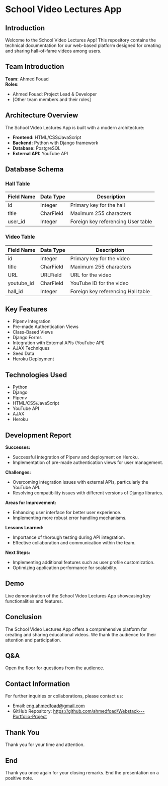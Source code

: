 # School Video Lectures App

## Introduction
Welcome to the School Video Lectures App! This repository contains the technical documentation for our web-based platform designed for creating and sharing hall-of-fame videos among users.

## Team Introduction
**Team:** Ahmed Fouad  
**Roles:**  
- Ahmed Fouad: Project Lead & Developer  
- [Other team members and their roles]

## Architecture Overview
The School Video Lectures App is built with a modern architecture:
- **Frontend:** HTML/CSS/JavaScript
- **Backend:** Python with Django framework
- **Database:** PostgreSQL
- **External API:** YouTube API

## Database Schema
### Hall Table
| Field Name | Data Type | Description |
|------------|-----------|-------------|
| id         | Integer   | Primary key for the hall |
| title      | CharField | Maximum 255 characters |
| user_id    | Integer   | Foreign key referencing User table |

### Video Table
| Field Name | Data Type | Description |
|------------|-----------|-------------|
| id         | Integer   | Primary key for the video |
| title      | CharField | Maximum 255 characters |
| URL        | URLField  | URL for the video |
| youtube_id | CharField | YouTube ID for the video |
| hall_id    | Integer   | Foreign key referencing Hall table |

## Key Features
- Pipenv Integration
- Pre-made Authentication Views
- Class-Based Views
- Django Forms
- Integration with External APIs (YouTube API)
- AJAX Techniques
- Seed Data
- Heroku Deployment

## Technologies Used
- Python
- Django
- Pipenv
- HTML/CSS/JavaScript
- YouTube API
- AJAX
- Heroku

## Development Report
**Successes:**  
- Successful integration of Pipenv and deployment on Heroku.
- Implementation of pre-made authentication views for user management.

**Challenges:**  
- Overcoming integration issues with external APIs, particularly the YouTube API.
- Resolving compatibility issues with different versions of Django libraries.

**Areas for Improvement:**  
- Enhancing user interface for better user experience.
- Implementing more robust error handling mechanisms.

**Lessons Learned:**  
- Importance of thorough testing during API integration.
- Effective collaboration and communication within the team.

**Next Steps:**  
- Implementing additional features such as user profile customization.
- Optimizing application performance for scalability.

## Demo
Live demonstration of the School Video Lectures App showcasing key functionalities and features.

## Conclusion
The School Video Lectures App offers a comprehensive platform for creating and sharing educational videos. We thank the audience for their attention and participation.

## Q&A
Open the floor for questions from the audience.

## Contact Information
For further inquiries or collaborations, please contact us:
- Email: eng.ahmedfoad@gmail.com
- GitHub Repository: https://github.com/ahmedfoad/Webstack---Portfolio-Project

## Thank You
Thank you for your time and attention.


## End
Thank you once again for your closing remarks. End the presentation on a positive note.